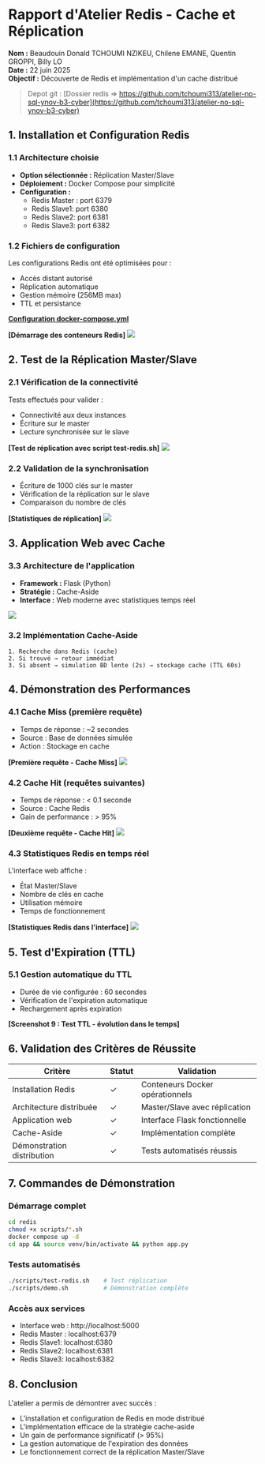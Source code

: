 # Rapport d'Atelier Redis - Cache et Réplication

**Nom :** Beaudouin Donald TCHOUMI NZIKEU, Chilene EMANE, Quentin GROPPI, Billy LO  
**Date :** 22 juin 2025  
**Objectif :** Découverte de Redis et implémentation d'un cache distribué  
> Depot  git : [Dossier redis => https://github.com/tchoumi313/atelier-no-sql-ynov-b3-cyber](https://github.com/tchoumi313/atelier-no-sql-ynov-b3-cyber)
## 1. Installation et Configuration Redis

### 1.1 Architecture choisie
- **Option sélectionnée :** Réplication Master/Slave
- **Déploiement :** Docker Compose pour simplicité
- **Configuration :**
  - Redis Master : port 6379
  - Redis Slave1: port 6380
  - Redis Slave2: port 6381
  - Redis Slave3: port 6382    

### 1.2 Fichiers de configuration
Les configurations Redis ont été optimisées pour :
- Accès distant autorisé
- Réplication automatique
- Gestion mémoire (256MB max)
- TTL et persistance

**[Configuration docker-compose.yml](./docker-compose.yml)**

**[Démarrage des conteneurs Redis]**
![](./images/running-redis.png)

## 2. Test de la Réplication Master/Slave

### 2.1 Vérification de la connectivité
Tests effectués pour valider :
- Connectivité aux deux instances
- Écriture sur le master
- Lecture synchronisée sur le slave

**[Test de réplication avec script test-redis.sh]**
![](./images/running-test-redis.png)

### 2.2 Validation de la synchronisation
- Écriture de 1000 clés sur le master
- Vérification de la réplication sur le slave
- Comparaison du nombre de clés

**[Statistiques de réplication]**
![](./images/python-app.png)


## 3. Application Web avec Cache

### 3.3 Architecture de l'application
- **Framework :** Flask (Python)
- **Stratégie :** Cache-Aside
- **Interface :** Web moderne avec statistiques temps réel

![](./images/image.png)

### 3.2 Implémentation Cache-Aside
```
1. Recherche dans Redis (cache)
2. Si trouvé → retour immédiat
3. Si absent → simulation BD lente (2s) → stockage cache (TTL 60s)
```

## 4. Démonstration des Performances

### 4.1 Cache Miss (première requête)
- Temps de réponse : ~2 secondes
- Source : Base de données simulée
- Action : Stockage en cache

**[Première requête - Cache Miss]**
![](./images/web-cache1.png)

### 4.2 Cache Hit (requêtes suivantes)
- Temps de réponse : < 0.1 seconde
- Source : Cache Redis
- Gain de performance : > 95%

**[Deuxième requête - Cache Hit]**
![](./images/web-cache2.png)

### 4.3 Statistiques Redis en temps réel
L'interface web affiche :
- État Master/Slave
- Nombre de clés en cache
- Utilisation mémoire
- Temps de fonctionnement

**[Statistiques Redis dans l'interface]**
![](./images/running-web.png)

## 5. Test d'Expiration (TTL)

### 5.1 Gestion automatique du TTL
- Durée de vie configurée : 60 secondes
- Vérification de l'expiration automatique
- Rechargement après expiration

**[Screenshot 9 : Test TTL - évolution dans le temps]**

## 6. Validation des Critères de Réussite

| Critère | Statut | Validation |
|---------|--------|------------|
| Installation Redis | ✓ | Conteneurs Docker opérationnels |
| Architecture distribuée | ✓ | Master/Slave avec réplication |
| Application web | ✓ | Interface Flask fonctionnelle |
| Cache-Aside | ✓ | Implémentation complète |
| Démonstration distribution | ✓ | Tests automatisés réussis |

## 7. Commandes de Démonstration

### Démarrage complet
```bash
cd redis
chmod +x scripts/*.sh
docker compose up -d
cd app && source venv/bin/activate && python app.py
```

### Tests automatisés
```bash
./scripts/test-redis.sh    # Test réplication
./scripts/demo.sh          # Démonstration complète
```

### Accès aux services
- Interface web : http://localhost:5000
- Redis Master : localhost:6379
- Redis Slave1: localhost:6380
- Redis Slave2: localhost:6381
- Redis Slave3: localhost:6382

## 8. Conclusion

L'atelier a permis de démontrer avec succès :
- L'installation et configuration de Redis en mode distribué
- L'implémentation efficace de la stratégie cache-aside
- Un gain de performance significatif (> 95%)
- La gestion automatique de l'expiration des données
- Le fonctionnement correct de la réplication Master/Slave

